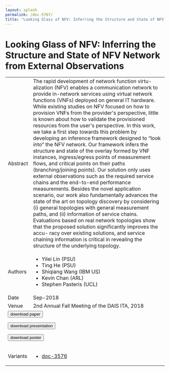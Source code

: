 ```yaml
---
layout: splash
permalink: /doc-5767/
title: "Looking Glass of NFV: Inferring the Structure and State of NFV Network from External Observations"
---
```


# Looking Glass of NFV: Inferring the Structure and State of NFV Network from External Observations

<table>
    <tbody>
    <tr>
        <td>Abstract</td>
        <td>The rapid development of network function virtu- alization (NFV) enables a communication network to provide in-network services using virtual network functions (VNFs) deployed on general IT hardware. While existing studies on NFV focused on how to provision VNFs from the provider's perspective, little is known about how to validate the provisioned resources from the user's perspective. In this work, we take a first step towards this problem by developing an inference framework designed to “look into” the NFV network. Our framework infers the structure and state of the overlay formed by VNF instances, ingress/egress points of measurement flows, and critical points on their paths (branching/joining points). Our solution only uses external observations such as the required service chains and the end-to-end performance measurements. Besides the novel application scenario, our work also fundamentally advances the state of the art on topology discovery by considering (i) general topologies with general measurement paths, and (ii) information of service chains. Evaluations based on real network topologies show that the proposed solution significantly improves the accu- racy over existing solutions, and service chaining information is critical in revealing the structure of the underlying topology.</td>
    </tr>
    <tr>
        <td>Authors</td>
        <td>
            <ul>
                <li>Yilei Lin (PSU)</li>
                <li>Ting He (PSU)</li>
                <li>Shiqiang Wang (IBM US)</li>
                <li>Kevin Chan (ARL)</li>
                <li>Stephen Pasteris (UCL)</li>
            </ul>
        </td>
    </tr>
    <tr>
        <td>Date</td>
        <td>Sep-2018</td>
    </tr>
    <tr>
        <td>Venue</td>
        <td>2nd Annual Fall Meeting of the DAIS ITA, 2018</td>
    </tr>
        <tr>
            <td colspan="2">
                <form method="get" action="https://ibm.box.com/v/doc-5767-paper">
                    <button type="submit">download paper</button>
                </form>
                <form method="get" action="https://ibm.box.com/v/doc-5767-slides">
                    <button type="submit">download presentation</button>
                </form>
                <form method="get" action="https://ibm.box.com/v/doc-5767-poster">
                    <button type="submit">download poster</button>
                </form>
            </td>
        </tr>
        <tr>
            <td>Variants</td>
            <td>
                <ul>
                    <li><a href="\doc-3576\">doc-3576</a></li>
                </ul>
            </td>
        </tr>
    </tbody>
</table>
